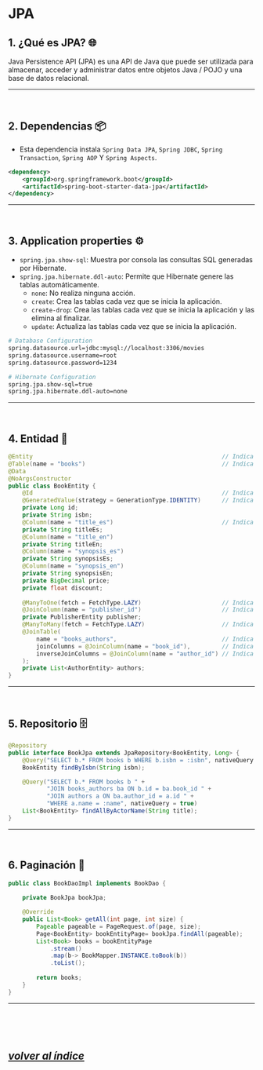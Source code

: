 # JPA

## 1. ¿Qué es JPA? 🌐
Java Persistence API (JPA) es una API de Java que puede ser utilizada para almacenar, acceder y administrar datos entre objetos Java / POJO y una base de datos relacional.

---
<br>

## 2. Dependencias 📦
- Esta dependencia instala `Spring Data JPA`, `Spring JDBC`, `Spring Transaction`, `Spring AOP` Y `Spring Aspects`.
```xml
<dependency>
    <groupId>org.springframework.boot</groupId>
    <artifactId>spring-boot-starter-data-jpa</artifactId>
</dependency>
```
---
<br>

## 3. Application properties ⚙️
- `spring.jpa.show-sql`: Muestra por consola las consultas SQL generadas por Hibernate.
- `spring.jpa.hibernate.ddl-auto`: Permite que Hibernate genere las tablas automáticamente.
  - `none`: No realiza ninguna acción.
  - `create`: Crea las tablas cada vez que se inicia la aplicación.
  - `create-drop`: Crea las tablas cada vez que se inicia la aplicación y las elimina al finalizar.
  - `update`: Actualiza las tablas cada vez que se inicia la aplicación.

```bash
# Database Configuration
spring.datasource.url=jdbc:mysql://localhost:3306/movies
spring.datasource.username=root
spring.datasource.password=1234

# Hibernate Configuration
spring.jpa.show-sql=true
spring.jpa.hibernate.ddl-auto=none 
```
---
<br>

## 4. Entidad 📄
```java
@Entity                                                      // Indica que la clase es una entidad.
@Table(name = "books")                                       // Indica el nombre de la tabla a la que hace referencia.
@Data
@NoArgsConstructor
public class BookEntity {
    @Id                                                      // Indica que el atributo es la clave primaria.
    @GeneratedValue(strategy = GenerationType.IDENTITY)      // Indica que el valor es autoincremental.
    private Long id;
    private String isbn;
    @Column(name = "title_es")                               // Indica el nombre de la columna en la tabla.
    private String titleEs;
    @Column(name = "title_en")
    private String titleEn;
    @Column(name = "synopsis_es")
    private String synopsisEs;
    @Column(name = "synopsis_en")
    private String synopsisEn;
    private BigDecimal price;
    private float discount;
 
    @ManyToOne(fetch = FetchType.LAZY)                       // Indica la relación muchos a uno. Lazy carga los datos solo cuando se necesitan.
    @JoinColumn(name = "publisher_id")                       // Indica la columna que hace referencia a la clave foránea.
    private PublisherEntity publisher;
    @ManyToMany(fetch = FetchType.LAZY)                      // Indica la relación muchos a muchos. Lazy carga los datos solo cuando se necesitan.
    @JoinTable(
        name = "books_authors",                              // Indica la tabla intermedia.
        joinColumns = @JoinColumn(name = "book_id"),         // Indica la columna que hace referencia a la clave primaria de la entidad.
        inverseJoinColumns = @JoinColumn(name = "author_id") // Indica la columna que hace referencia a la clave primaria de la entidad relacionada.
    );
    private List<AuthorEntity> authors;
}
```
---
<br>

## 5. Repositorio 🗄️
```java
@Repository
public interface BookJpa extends JpaRepository<BookEntity, Long> {
    @Query("SELECT b.* FROM books b WHERE b.isbn = :isbn", nativeQuery = true)
    BookEntity findByIsbn(String isbn);

    @Query("SELECT b.* FROM books b " +
           "JOIN books_authors ba ON b.id = ba.book_id " +
           "JOIN authors a ON ba.author_id = a.id " +
           "WHERE a.name = :name", nativeQuery = true)
    List<BookEntity> findAllByActorName(String title);
}
```
---
<br>

## 6. Paginación 📄
```java
public class BookDaoImpl implements BookDao {
    
    private BookJpa bookJpa;

    @Override
    public List<Book> getAll(int page, int size) {
        Pageable pageable = PageRequest.of(page, size);
        Page<BookEntity> bookEntityPage= bookJpa.findAll(pageable);
        List<Book> books = bookEntityPage
            .stream()
            .map(b-> BookMapper.INSTANCE.toBook(b))
            .toList();
        
        return books;
    }
}
```
---
<br><br><br>

## *[volver al índice](../../README.md)*
